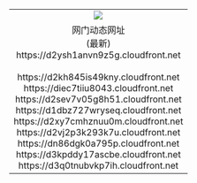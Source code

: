 ﻿<table>
  <tr></tr>
  <tr><td colspan=2 align=center><img src="https://d2ysh1anvn9z5g.cloudfront.net/Up/oGate.jpg" /></td></tr>
  <tr><td colspan=2 align=center>网门动态网址<br/>(最新)
<br>https://d2ysh1anvn9z5g.cloudfront.net
<br/>
<br>https://d2kh845is49kny.cloudfront.net
<br>https://diec7tiiu8043.cloudfront.net
<br>https://d2sev7v05g8h51.cloudfront.net
<br>https://d1dbz727wryseq.cloudfront.net
<br>https://d2xy7cmhznuu0m.cloudfront.net
<br>https://d2vj2p3k293k7u.cloudfront.net
<br>https://dn86dgk0a795p.cloudfront.net
<br>https://d3kpddy17ascbe.cloudfront.net
<br>https://d3q0tnubvkp7ih.cloudfront.net
    </td>
  </tr>
</table>
